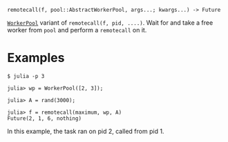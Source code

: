 ```
remotecall(f, pool::AbstractWorkerPool, args...; kwargs...) -> Future
```

[`WorkerPool`](@ref) variant of `remotecall(f, pid, ....)`. Wait for and take a free worker from `pool` and perform a `remotecall` on it.

# Examples

```julia-repl
$ julia -p 3

julia> wp = WorkerPool([2, 3]);

julia> A = rand(3000);

julia> f = remotecall(maximum, wp, A)
Future(2, 1, 6, nothing)
```

In this example, the task ran on pid 2, called from pid 1.
